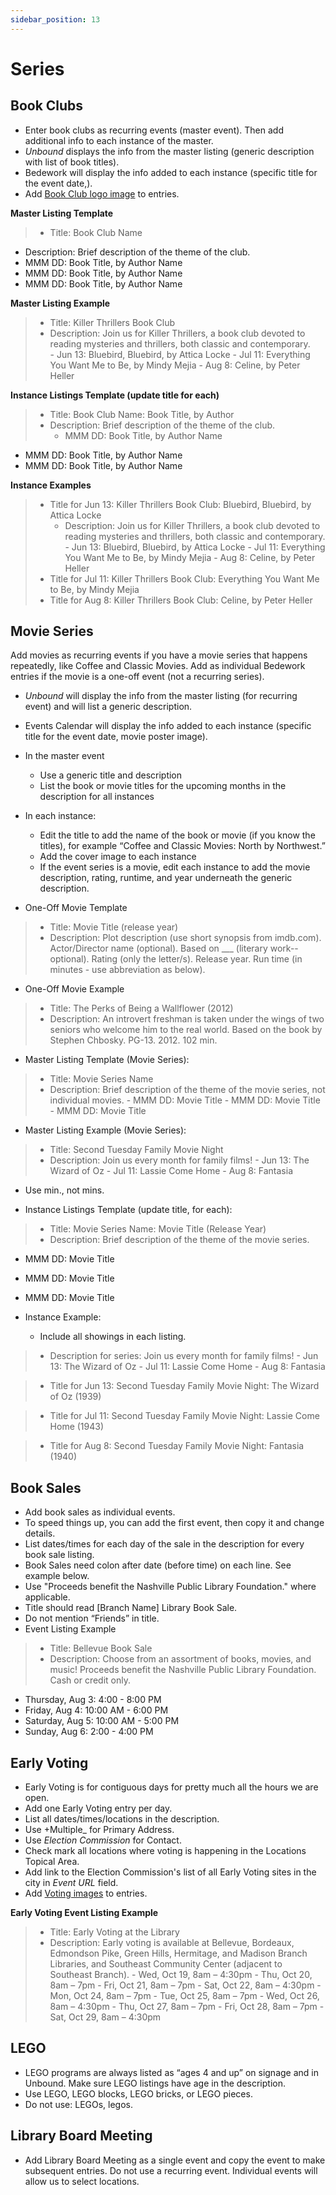 ```yaml
---
sidebar_position: 13
---
```


# Series

## Book Clubs
- Enter book clubs as recurring events (master event). Then add additional info to each instance of the master.
- _Unbound_ displays the info from the master listing (generic description with list of book titles).
- Bedework will display the info added to each instance (specific title for the event date,).
- Add [Book Club logo image](/docs/image-library/series-logos-code-block/#) to entries.


**Master Listing Template**

> - Title: Book Club Name
  - Description: Brief description of the theme of the club.
  - MMM DD: Book Title, by Author Name
  - MMM DD: Book Title, by Author Name
  - MMM DD: Book Title, by Author Name

**Master Listing Example**

> - Title: Killer Thrillers Book Club
> - Description: Join us for Killer Thrillers, a book club devoted to reading mysteries and thrillers, both classic and contemporary.   
    - Jun 13: Bluebird, Bluebird, by Attica Locke
    - Jul 11: Everything You Want Me to Be, by Mindy Mejia
    - Aug 8: Celine, by Peter Heller

**Instance Listings Template (update title for each)**

> - Title: Book Club Name: Book Title, by Author
> - Description: Brief description of the theme of the club.
>   - MMM DD: Book Title, by Author Name
  - MMM DD: Book Title, by Author Name
  - MMM DD: Book Title, by Author Name

**Instance Examples**

> - Title for Jun 13: Killer Thrillers Book Club: Bluebird, Bluebird, by Attica Locke
>   - Description: Join us for Killer Thrillers, a book club devoted to reading mysteries and thrillers, both classic and contemporary.   
      - Jun 13: Bluebird, Bluebird, by Attica Locke
      - Jul 11: Everything You Want Me to Be, by Mindy Mejia
      - Aug 8: Celine, by Peter Heller
> - Title for Jul 11: Killer Thrillers Book Club: Everything You Want Me to Be, by Mindy Mejia
> - Title for Aug 8: Killer Thrillers Book Club: Celine, by Peter Heller

## Movie Series
Add movies as recurring events if you have a movie series that happens repeatedly, like Coffee and Classic Movies. Add as individual Bedework entries if the movie is a one-off event (not a recurring series).
- _Unbound_ will display the info from the master listing (for recurring event) and will list a generic description.
- Events Calendar will display the info added to each instance (specific title for the event date, movie poster image).

- In the master event
    -	Use a generic title and description
    -	List the book or movie titles for the upcoming months in the description for all instances

- In each instance:
    -	Edit the title to add the name of the book or movie (if you know the titles), for example “Coffee and Classic Movies: North by Northwest.”
    -	Add the cover image to each instance
    -	If the event series is a movie, edit each instance to add the movie description, rating, runtime, and year underneath the generic description.

- One-Off Movie Template
> - Title: Movie Title (release year)
> - Description: Plot description (use short synopsis from imdb.com). Actor/Director name (optional). Based
on ___ (literary work--optional). Rating (only the letter/s). Release year. Run time (in minutes - use abbreviation as below).

- One-Off Movie Example
> - Title: The Perks of Being a Wallflower (2012)
> - Description: An introvert freshman is taken under the wings of two seniors who welcome him to the real world. Based on the book by Stephen Chbosky. PG-13. 2012. 102 min.

- Master Listing Template (Movie Series):
> - Title: Movie Series Name
> - Description: Brief description of the theme of the movie series, not individual movies.
    - MMM DD: Movie Title
    - MMM DD: Movie Title
    - MMM DD: Movie Title

- Master Listing Example (Movie Series):
> - Title: Second Tuesday Family Movie Night
> - Description: Join us every month for family films!
    - Jun 13: The Wizard of Oz
    - Jul 11: Lassie Come Home
    - Aug 8: Fantasia

- Use min., not mins.

- Instance Listings Template (update title, for each):
> - Title: Movie Series Name: Movie Title (Release Year)
> - Description: Brief description of the theme of the movie series.
   - MMM DD: Movie Title
   - MMM DD: Movie Title
   - MMM DD: Movie Title

- Instance Example:
  - Include all showings in each listing.
> - Description for series: Join us every month for family films!
    - Jun 13: The Wizard of Oz
    - Jul 11: Lassie Come Home
    - Aug 8: Fantasia

  > - Title for Jun 13: Second Tuesday Family Movie Night: The Wizard of Oz (1939)

  > - Title for Jul 11: Second Tuesday Family Movie Night:
Lassie Come Home (1943)

  > - Title for Aug 8: Second Tuesday Family Movie Night: Fantasia (1940)

## Book Sales
- Add book sales as individual events.
- To speed things up, you can add the first event, then copy it and change details.
- List dates/times for each day of the sale in the description for every book sale listing.
- Book Sales need colon after date (before time) on each line. See example below.
- Use "Proceeds benefit the Nashville Public Library Foundation." where applicable.
- Title should read [Branch Name] Library Book Sale.
- Do not mention “Friends” in title.
- Event Listing Example
> - Title: Bellevue Book Sale
> - Description: Choose from an assortment of books, movies, and music! Proceeds benefit the Nashville Public Library Foundation. Cash or credit only.
  - Thursday, Aug 3: 4:00 - 8:00 PM
  - Friday, Aug 4:  10:00 AM - 6:00 PM
  - Saturday, Aug 5:  10:00 AM - 5:00 PM
  - Sunday, Aug 6: 2:00 - 4:00 PM

## Early Voting
- Early Voting is for contiguous days for pretty much all the hours we are open.
- Add one Early Voting entry per day.
- List all dates/times/locations in the description.
- Use +Multiple_ for Primary Address.
- Use _Election Commission_ for Contact.
- Check mark all locations where voting is happening in the Locations Topical Area.
- Add link to the Election Commission's list of all Early Voting sites in the city in _Event URL_ field.
- Add [Voting images](/docs/image-library/series-logos-code-block/#) to entries.

**Early Voting Event Listing Example**
> - Title: Early Voting at the Library
> - Description: Early voting is available at Bellevue, Bordeaux, Edmondson Pike, Green Hills, Hermitage, and Madison Branch Libraries, and Southeast Community Center (adjacent to Southeast Branch).
    - Wed, Oct 19, 8am – 4:30pm
    - Thu, Oct 20, 8am – 7pm
    - Fri, Oct 21, 8am – 7pm
    - Sat, Oct 22, 8am – 4:30pm
    - Mon, Oct 24, 8am – 7pm
    - Tue, Oct 25, 8am – 7pm
    - Wed, Oct 26, 8am – 4:30pm
    - Thu, Oct 27, 8am – 7pm
    - Fri, Oct 28, 8am – 7pm
    - Sat, Oct 29, 8am – 4:30pm

## LEGO
- LEGO programs are always listed as “ages 4 and up” on signage and in Unbound. Make sure LEGO listings have age in the description.
- Use LEGO, LEGO blocks, LEGO bricks, or LEGO pieces.
- Do not use: LEGOs, legos.

## Library Board Meeting
- Add Library Board Meeting as a single event and copy the event to make subsequent entries. Do not use a recurring event. Individual events will allow us to select locations.
